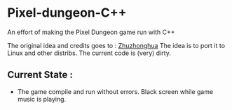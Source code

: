 # Pixel-dungeon-C++
An effort of making the Pixel Dungeon game run with C++ 

The original idea and credits goes to : [Zhuzhonghua](https://github.com/zhuzhonghua/pixeldungeon_cpp)
The idea is to port it to Linux and other distribs. The current code is (very) dirty.

## Current State : 
 - The game compile and run without errors. Black screen while game music is playing.
